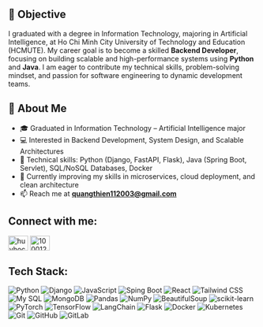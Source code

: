 

<h2 align="left">🎯 Objective</h2>  

<p align="left">
I graduated with a degree in Information Technology, majoring in Artificial Intelligence, at Ho Chi Minh City University of Technology and Education (HCMUTE).  
My career goal is to become a skilled <b>Backend Developer</b>, focusing on building scalable and high-performance systems using <b>Python</b> and <b>Java</b>.  
I am eager to contribute my technical skills, problem-solving mindset, and passion for software engineering to dynamic development teams.  
</p>

<h2 align="left">🙋 About Me</h2>  

- 🎓 Graduated in Information Technology – Artificial Intelligence major
- 💻 Interested in Backend Development, System Design, and Scalable Architectures  
- 🔧 Technical skills: Python (Django, FastAPI, Flask), Java (Spring Boot, Servlet), SQL/NoSQL Databases, Docker  
- 🌱 Currently improving my skills in microservices, cloud deployment, and clean architecture  
- 📫 Reach me at **quangthien112003@gmail.com** 

<h2 align="left">Connect with me:</h2>  
<p align="left">  
<a href="https://www.linkedin.com/in/quangthienbui2003/" target="blank"><img align="center" src="https://raw.githubusercontent.com/rahuldkjain/github-profile-readme-generator/master/src/images/icons/Social/linked-in-alt.svg" alt="huyhocdata" height="30" width="40" /></a>  
<a href="https://www.facebook.com/buithien11/" target="blank"><img align="center" src="https://raw.githubusercontent.com/rahuldkjain/github-profile-readme-generator/master/src/images/icons/Social/facebook.svg" alt="100012067900880" height="30" width="40" /></a>  
</p>  

<h2 align="left"> Tech Stack:</h2>  

![Python](https://img.shields.io/badge/Python-3776AB?style=for-the-badge&logo=python&logoColor=ffdd54) ![Django](https://img.shields.io/badge/Django-092E20?style=for-the-badge&logo=django&logoColor=green) ![JavaScript](https://img.shields.io/badge/JavaScript-F7DF1E?style=for-the-badge&logo=javascript&logoColor=black)  ![Sping Boot](https://img.shields.io/badge/SpringBoot-6DB33F?style=for-the-badge&logo=Spring&logoColor=white) ![React](https://camo.githubusercontent.com/fb72c94ad3721f83854ba8051190cd9733a49227258fca1b38bb6948bef628c8/68747470733a2f2f696d672e736869656c64732e696f2f62616467652f52656163742d3631444146423f6c6f676f3d7265616374266c6f676f436f6c6f723d626c61636b267374796c653d666f722d7468652d6261646765) ![Tailwind CSS](https://camo.githubusercontent.com/eb7040a1714fa9e6e02b864421e76fa4fb194e610ed00ddc8bc570fa2c0ab7c9/68747470733a2f2f696d672e736869656c64732e696f2f62616467652f5461696c77696e64204353532d3036423644343f6c6f676f3d7461696c77696e64637373266c6f676f436f6c6f723d626c61636b267374796c653d666f722d7468652d6261646765) ![My SQL](https://camo.githubusercontent.com/f61427e1e07bbc517e23a1c99562b82d07001802d3258122f233681e2929e0d0/68747470733a2f2f696d672e736869656c64732e696f2f62616467652f4d7953514c2d3434373941313f6c6f676f3d6d7973716c266c6f676f436f6c6f723d7768697465267374796c653d666f722d7468652d6261646765) ![MongoDB](https://camo.githubusercontent.com/cc056c9f5e1e6e08607cf5c7426de45b4fa57bec1e5511f35497aabb712877d2/68747470733a2f2f696d672e736869656c64732e696f2f62616467652f4d6f6e676f44422d3437413234383f6c6f676f3d6d6f6e676f6462266c6f676f436f6c6f723d7768697465267374796c653d666f722d7468652d6261646765) ![Pandas](https://img.shields.io/badge/Pandas-150458?style=for-the-badge&logo=pandas&logoColor=white)  ![NumPy](https://img.shields.io/badge/NumPy-013243?style=for-the-badge&logo=numpy&logoColor=white)  ![BeautifulSoup](https://img.shields.io/badge/BeautifulSoup-4B0082?style=for-the-badge&logo=beautifulsoup&logoColor=white) ![scikit-learn](https://img.shields.io/badge/scikit--learn-F7931E?style=for-the-badge&logo=scikit-learn&logoColor=white)  ![PyTorch](https://img.shields.io/badge/PyTorch-EE4C2C?style=for-the-badge&logo=PyTorch&logoColor=white)  ![TensorFlow](https://img.shields.io/badge/TensorFlow-FF6F00?style=for-the-badge&logo=TensorFlow&logoColor=white) ![LangChain](https://img.shields.io/badge/LangChain-000000?style=for-the-badge&logo=langchain&logoColor=white)  ![Flask](https://img.shields.io/badge/Flask-000000?style=for-the-badge&logo=flask&logoColor=white)  ![Docker](https://img.shields.io/badge/Docker-0db7ed?style=for-the-badge&logo=docker&logoColor=white)  ![Kubernetes](https://img.shields.io/badge/Kubernetes-326ce5?style=for-the-badge&logo=kubernetes&logoColor=white)  ![Git](https://img.shields.io/badge/Git-F05033?style=for-the-badge&logo=git&logoColor=white)  ![GitHub](https://img.shields.io/badge/GitHub-181717?style=for-the-badge&logo=github&logoColor=white)  ![GitLab](https://img.shields.io/badge/GitLab-E24329?style=for-the-badge&logo=gitlab&logoColor=white)
